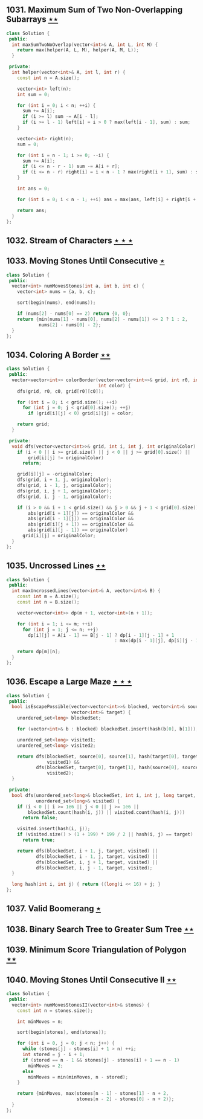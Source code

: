 ## 1031. Maximum Sum of Two Non-Overlapping Subarrays [$\star\star$](https://leetcode.com/problems/maximum-sum-of-two-non-overlapping-subarrays)

```cpp
class Solution {
 public:
  int maxSumTwoNoOverlap(vector<int>& A, int L, int M) {
    return max(helper(A, L, M), helper(A, M, L));
  }

 private:
  int helper(vector<int>& A, int l, int r) {
    const int n = A.size();

    vector<int> left(n);
    int sum = 0;

    for (int i = 0; i < n; ++i) {
      sum += A[i];
      if (i >= l) sum -= A[i - l];
      if (i >= l - 1) left[i] = i > 0 ? max(left[i - 1], sum) : sum;
    }

    vector<int> right(n);
    sum = 0;

    for (int i = n - 1; i >= 0; --i) {
      sum += A[i];
      if (i <= n - r - 1) sum -= A[i + r];
      if (i <= n - r) right[i] = i < n - 1 ? max(right[i + 1], sum) : sum;
    }

    int ans = 0;

    for (int i = 0; i < n - 1; ++i) ans = max(ans, left[i] + right[i + 1]);

    return ans;
  }
};
```

## 1032. Stream of Characters [$\star\star\star$](https://leetcode.com/problems/stream-of-characters)

## 1033. Moving Stones Until Consecutive [$\star$](https://leetcode.com/problems/moving-stones-until-consecutive)

```cpp
class Solution {
 public:
  vector<int> numMovesStones(int a, int b, int c) {
    vector<int> nums = {a, b, c};

    sort(begin(nums), end(nums));

    if (nums[2] - nums[0] == 2) return {0, 0};
    return {min(nums[1] - nums[0], nums[2] - nums[1]) <= 2 ? 1 : 2,
            nums[2] - nums[0] - 2};
  }
};
```

## 1034. Coloring A Border [$\star\star$](https://leetcode.com/problems/coloring-a-border)

```cpp
class Solution {
 public:
  vector<vector<int>> colorBorder(vector<vector<int>>& grid, int r0, int c0,
                                  int color) {
    dfs(grid, r0, c0, grid[r0][c0]);

    for (int i = 0; i < grid.size(); ++i)
      for (int j = 0; j < grid[0].size(); ++j)
        if (grid[i][j] < 0) grid[i][j] = color;

    return grid;
  }

 private:
  void dfs(vector<vector<int>>& grid, int i, int j, int originalColor) {
    if (i < 0 || i >= grid.size() || j < 0 || j >= grid[0].size() ||
        grid[i][j] != originalColor)
      return;

    grid[i][j] = -originalColor;
    dfs(grid, i + 1, j, originalColor);
    dfs(grid, i - 1, j, originalColor);
    dfs(grid, i, j + 1, originalColor);
    dfs(grid, i, j - 1, originalColor);

    if (i > 0 && i + 1 < grid.size() && j > 0 && j + 1 < grid[0].size() &&
        abs(grid[i + 1][j]) == originalColor &&
        abs(grid[i - 1][j]) == originalColor &&
        abs(grid[i][j + 1]) == originalColor &&
        abs(grid[i][j - 1]) == originalColor)
      grid[i][j] = originalColor;
  }
};
```

## 1035. Uncrossed Lines [$\star\star$](https://leetcode.com/problems/uncrossed-lines)

```cpp
class Solution {
 public:
  int maxUncrossedLines(vector<int>& A, vector<int>& B) {
    const int m = A.size();
    const int n = B.size();

    vector<vector<int>> dp(m + 1, vector<int>(n + 1));

    for (int i = 1; i <= m; ++i)
      for (int j = 1; j <= n; ++j)
        dp[i][j] = A[i - 1] == B[j - 1] ? dp[i - 1][j - 1] + 1
                                        : max(dp[i - 1][j], dp[i][j - 1]);

    return dp[m][n];
  }
};
```

## 1036. Escape a Large Maze [$\star\star\star$](https://leetcode.com/problems/escape-a-large-maze)

```cpp
class Solution {
 public:
  bool isEscapePossible(vector<vector<int>>& blocked, vector<int>& source,
                        vector<int>& target) {
    unordered_set<long> blockedSet;

    for (vector<int>& b : blocked) blockedSet.insert(hash(b[0], b[1]));

    unordered_set<long> visited1;
    unordered_set<long> visited2;

    return dfs(blockedSet, source[0], source[1], hash(target[0], target[1]),
               visited1) &&
           dfs(blockedSet, target[0], target[1], hash(source[0], source[1]),
               visited2);
  }

 private:
  bool dfs(unordered_set<long>& blockedSet, int i, int j, long target,
           unordered_set<long>& visited) {
    if (i < 0 || i >= 1e6 || j < 0 || j >= 1e6 ||
        blockedSet.count(hash(i, j)) || visited.count(hash(i, j)))
      return false;

    visited.insert(hash(i, j));
    if (visited.size() > (1 + 199) * 199 / 2 || hash(i, j) == target)
      return true;

    return dfs(blockedSet, i + 1, j, target, visited) ||
           dfs(blockedSet, i - 1, j, target, visited) ||
           dfs(blockedSet, i, j + 1, target, visited) ||
           dfs(blockedSet, i, j - 1, target, visited);
  }

  long hash(int i, int j) { return ((long)i << 16) + j; }
};
```

## 1037. Valid Boomerang [$\star$](https://leetcode.com/problems/valid-boomerang)

## 1038. Binary Search Tree to Greater Sum Tree [$\star\star$](https://leetcode.com/problems/binary-search-tree-to-greater-sum-tree)

## 1039. Minimum Score Triangulation of Polygon [$\star\star$](https://leetcode.com/problems/minimum-score-triangulation-of-polygon)

## 1040. Moving Stones Until Consecutive II [$\star\star$](https://leetcode.com/problems/moving-stones-until-consecutive-ii)

```cpp
class Solution {
 public:
  vector<int> numMovesStonesII(vector<int>& stones) {
    const int n = stones.size();

    int minMoves = n;

    sort(begin(stones), end(stones));

    for (int i = 0, j = 0; j < n; j++) {
      while (stones[j] - stones[i] + 1 > n) ++i;
      int stored = j - i + 1;
      if (stored == n - 1 && stones[j] - stones[i] + 1 == n - 1)
        minMoves = 2;
      else
        minMoves = min(minMoves, n - stored);
    }

    return {minMoves, max(stones[n - 1] - stones[1] - n + 2,
                          stones[n - 2] - stones[0] - n + 2)};
  }
};
```
